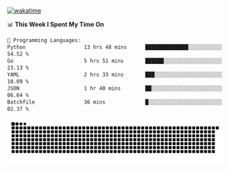 [![wakatime](https://wakatime.com/badge/user/384f91c6-4eee-411f-8f3b-1b691f58a544.svg)](https://wakatime.com/@384f91c6-4eee-411f-8f3b-1b691f58a544)

<!--START_SECTION:waka-->
📊 **This Week I Spent My Time On** 

```text
💬 Programming Languages: 
Python                   13 hrs 48 mins      ██████████████░░░░░░░░░░░   54.52 % 
Go                       5 hrs 51 mins       ██████░░░░░░░░░░░░░░░░░░░   23.13 % 
YAML                     2 hrs 33 mins       ███░░░░░░░░░░░░░░░░░░░░░░   10.09 % 
JSON                     1 hr 40 mins        ██░░░░░░░░░░░░░░░░░░░░░░░   06.64 % 
Batchfile                36 mins             █░░░░░░░░░░░░░░░░░░░░░░░░   02.37 % 
```


<!--END_SECTION:waka-->

<picture>
  <source media="(prefers-color-scheme: dark)" srcset="https://raw.githubusercontent.com/fuwx295/fuwx295/output/github-contribution-grid-snake-dark.svg">
  <source media="(prefers-color-scheme: light)" srcset="https://raw.githubusercontent.com/fuwx295/fuwx295/output/github-contribution-grid-snake.svg">
  <img alt="github contribution grid snake animation" src="https://raw.githubusercontent.com/fuwx295/fuwx295/output/github-contribution-grid-snake.svg">
</picture>
